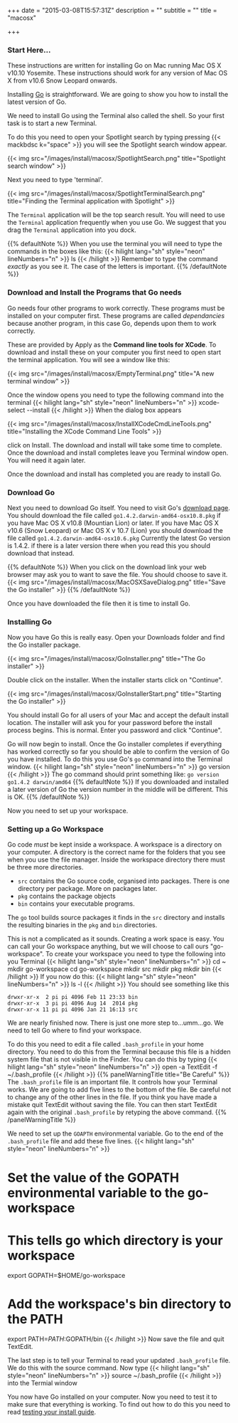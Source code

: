+++
date = "2015-03-08T15:57:31Z"
description = ""
subtitle = ""
title = "macosx"

+++
### Start Here...
These instructions are written for installing Go on Mac running Mac OS X v10.10 Yosemite. These instructions should work for any version of Mac OS X from v10.6 Snow Leopard onwards.

Installing [Go](http://golang.org) is straightforward. We are going to show you how to install the latest version of Go.

We need to install Go using the Terminal also called the shell.
So your first task is to start a new Terminal.

To do this you need to open your Spotlight search by typing pressing {{< mackbdsc k="space" >}} you will see the Spotlight search window appear.

{{< img src="/images/install/macosx/SpotlightSearch.png" title="Spotlight search window" >}}

Next you need to type 'terminal'.

{{< img src="/images/install/macosx/SpotlightTerminalSearch.png" title="Finding the Terminal application with Spotlight" >}}

The `Terminal` application will be the top search result. You will need to use the `Terminal` application frequently when you use Go. We suggest that you drag the `Terminal` application into you dock.

{{% defaultNote %}}
When you use the terminal you will need to type the commands in the boxes like this:
{{< hilight lang="sh" style="neon" lineNumbers="n" >}}
ls
{{< /hilight >}}
Remember to type the command _exactly_ as you see it. The case of
the letters is important.
{{% /defaultNote %}}

### Download and Install the Programs that Go needs

Go needs four other programs to work correctly. These programs must be installed
on your computer first. These programs are called _dependancies_ because another
program, in this case Go, depends upon them to work correctly.

These are provided by Apply as the __Command line tools for XCode__.
To download and install these on your computer you first need to open start the terminal application. You will see a window like this:

{{< img src="/images/install/macosx/EmptyTerminal.png" title="A new terminal window" >}}

Once the window opens you need to type the following command into the terminal
{{< hilight lang="sh" style="neon" lineNumbers="n" >}}
xcode-select --install
{{< /hilight >}}
When the dialog box appears

{{< img src="/images/install/macosx/InstallXCodeCmdLineTools.png" title="Installing the XCode Command Line Tools" >}}

click on Install. The download and install will take some time to complete.
Once the download and install completes leave you Terminal window open. You
will need it again later.

Once the download and install has completed you are ready to install Go.

### Download Go

Next you need to download Go itself. You need to visit Go's [download page](https://golang.org/dl/).
You should download the file called `go1.4.2.darwin-amd64-osx10.8.pkg` if you have
Mac OS X v10.8 (Mountian Lion) or later. If you have Mac OS X v10.6 (Snow Leopard) or Mac OS X v 10.7 (Lion) you should download the file called `go1.4.2.darwin-amd64-osx10.6.pkg`
Currently the latest Go version is 1.4.2. if there is a later version there when
you read this you should download that instead.

{{% defaultNote %}}
When you click on the download link your web browser
may ask you to want to save the file. You should choose
to save it.
{{< img src="/images/install/macosx/MacOSXSaveDialog.png" title="Save the Go installer" >}}
{{% /defaultNote %}}

Once you have downloaded the file then it is time to install Go.

### Installing Go

Now you have Go this is really easy. Open your Downloads folder and find the
Go installer package.

{{< img src="/images/install/macosx/GoInstaller.png" title="The Go installer" >}}

Double click on the installer. When the installer starts click on "Continue".

{{< img src="/images/install/macosx/GoInstallerStart.png" title="Starting the Go installer" >}}

You should install Go for all users of your Mac and accept the default install location. The installer will ask you for your password before the install process begins. This is normal. Enter you password and click "Continue".

Go will now begin to install. Once the Go installer completes if everything has worked correctly so far you should be able to confirm the
version of Go you have installed. To do this you use Go's `go` command into the
Terminal window.
{{< hilight lang="sh" style="neon" lineNumbers="n" >}}
go version
{{< /hilight >}}
The go command should print something like:
`go version go1.4.2 darwin/amd64`
{{% defaultNote %}}
If you downloaded and installed a later version of Go the version number in
the middle will be different. This is OK.
{{% /defaultNote %}}

Now you need to set up your workspace.

### Setting up a Go Workspace

Go code _must_ be kept inside a workspace. A workspace is a directory
on your computer. A directory is the correct name for the folders that you see
when you use the file manager. Inside the workspace directory there must be
three more directories.

* `src` contains the Go source code, organised into packages. There is one
directory per package. More on packages later.
* `pkg` contains the package objects
* `bin` contains your executable programs.

The `go` tool builds source packages it finds in the `src` directory and
installs the resulting binaries in the `pkg` and `bin` directories.

This is not a complicated as it sounds. Creating a work space is easy. You can
call your Go workspace anything, but we will choose to call ours "go-workspace".
To create your workspace you need to type the following into you Terminal
{{< hilight lang="sh" style="neon" lineNumbers="n" >}}
cd ~
mkdir go-workspace
cd go-workspace
mkdir src
mkdir pkg
mkdir bin
{{< /hilight >}}
If you now do this:
{{< hilight lang="sh" style="neon" lineNumbers="n" >}}
ls -l
{{< /hilight >}}
You should see something like this
````
drwxr-xr-x  2 pi pi 4096 Feb 11 23:33 bin
drwxr-xr-x  3 pi pi 4096 Aug 14  2014 pkg
drwxr-xr-x 11 pi pi 4096 Jan 21 16:13 src
````
We are nearly finished now. There is just one more step to...umm...go. We need to tell
Go where to find your workspace.

To do this you need to edit
a file called `.bash_profile` in your home directory. You need to do this from the Terminal because this file is a hidden system file that is not visible in the Finder. You can do this by typing
{{< hilight lang="sh" style="neon" lineNumbers="n" >}}
open -a TextEdit -f ~/.bash_profile
{{< /hilight >}}
{{% panelWarningTitle title="Be Careful" %}}
The `.bash_profile` file is an important file. It controls how your Terminal works.
We are going to add five lines to the bottom of the file. Be careful not to
change any of the other lines in the file. If you think you have made a mistake
quit TextEdit without saving the file. You can then start TextEdit again with the
original `.bash_profile` by retyping the above command.
{{% /panelWarningTitle %}}

We need to set up the `GOAPTH` environmental variable. Go to the
end of the `.bash_profile` file and add these five lines.
{{< hilight lang="sh" style="neon" lineNumbers="n" >}}
# Set the value of the GOPATH environmental variable to the go-workspace
# This tells go which directory is your workspace
export GOPATH=$HOME/go-workspace
# Add the workspace's bin directory to the PATH
export PATH=$PATH:$GOPATH/bin
{{< /hilight >}}
Now save the file and quit TextEdit.

The last step is to tell your Terminal to read your updated `.bash_profile` file. We do this with the source command. Now type
{{< hilight lang="sh" style="neon" lineNumbers="n" >}}
source ~/.bash_profile
{{< /hilight >}}
into the Termial window

You now have Go installed on your computer. Now you need to test it to make
sure that everything is working. To find out how to do this you need to
read [testing your install guide](/install/testing-the-install/).
